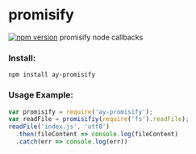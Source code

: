 # promisify
[![npm version](https://img.shields.io/badge/npm-1.0.1-green.svg)](https://www.npmjs.com/package/ay-promisify)
promisify node callbacks

### Install:
```
npm install ay-promisify
```
### Usage Example:
```javascript
var promisify = require('ay-promisify');
var readFile = promisifiy(require('fs').readFile);
readFile('index.js', 'utf8')
  .then(fileContent => console.log(fileContent)
  .catch(err => console.log(err))
```
